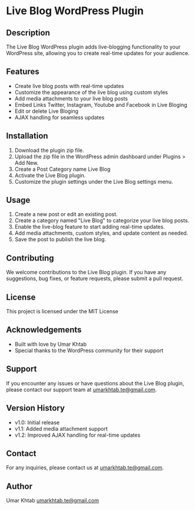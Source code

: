 # Live Blog WordPress Plugin

## Description
The Live Blog WordPress plugin adds live-blogging functionality to your WordPress site, allowing you to create real-time updates for your audience.

## Features
- Create live blog posts with real-time updates
- Customize the appearance of the live blog using custom styles
- Add media attachments to your live blog posts
- Embed Links Twitter, Instagram, Youtube and Facebook in Live Bloging
- Edit or delete Live Bloging 
- AJAX handling for seamless updates

## Installation
1. Download the plugin zip file.
2. Upload the zip file in the WordPress admin dashboard under Plugins > Add New.
3. Create a Post Category name Live Blog 
4. Activate the Live Blog plugin.
5. Customize the plugin settings under the Live Blog settings menu.

## Usage
1. Create a new post or edit an existing post.
2. Create a category named "Live Blog" to categorize your live blog posts.
3. Enable the live-blog feature to start adding real-time updates.
4. Add media attachments, custom styles, and update content as needed.
5. Save the post to publish the live blog.

## Contributing
We welcome contributions to the Live Blog plugin. If you have any suggestions, bug fixes, or feature requests, please submit a pull request.

## License
This project is licensed under the MIT License 

## Acknowledgements
- Built with love by Umar Khtab
- Special thanks to the WordPress community for their support

## Support
If you encounter any issues or have questions about the Live Blog plugin, please contact our support team at umarkhtab.te@gmail.com.

## Version History
- v1.0: Initial release
- v1.1: Added media attachment support
- v1.2: Improved AJAX handling for real-time updates

## Contact
For any inquiries, please contact us at umarkhtab.te@gmail.com.

## Author

Umar Khtab 
umarkhtab.te@gmail.com
